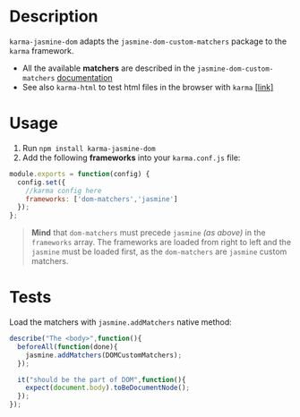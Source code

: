 # Description

`karma-jasmine-dom` adapts the `jasmine-dom-custom-matchers` package to the `karma` framework.

* All the available **matchers** are described in the `jasmine-dom-custom-matchers` [documentation](https://www.npmjs.com/package/jasmine-dom-custom-matchers)
* See also `karma-html`  to test html files in the browser with `karma` [\[link\]](https://www.npmjs.com/package/karma-html)

# Usage

1. Run `npm install karma-jasmine-dom`
2. Add the following **frameworks** into your `karma.conf.js` file:

```javascript
module.exports = function(config) {
  config.set({
    //karma config here
    frameworks: ['dom-matchers','jasmine']
  });
};
```
> **Mind** that `dom-matchers` must precede `jasmine` *(as above)* in the `frameworks` array. The frameworks are loaded from right to left and the `jasmine` must be loaded first, as the `dom-matchers` are `jasmine` custom matchers.

# Tests
Load the matchers with `jasmine.addMatchers` native method:
```javascript
describe("The <body>",function(){
  beforeAll(function(done){
    jasmine.addMatchers(DOMCustomMatchers);
  });

  it("should be the part of DOM",function(){
    expect(document.body).toBeDocumentNode();
  });
});
```